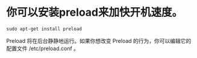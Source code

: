 # 你可以安装preload来加快开机速度。

```
sudo apt-get install preload
```

Preload 将在后台静静地运行。如果你想改变 Preload 的行为，你可以编辑它的配置文件 /etc/preload.conf 。
